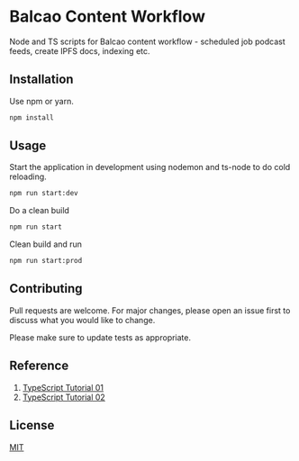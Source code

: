 # Balcao Content Workflow

Node and TS scripts for Balcao content workflow - scheduled job podcast feeds, create IPFS docs, indexing etc.

## Installation

Use npm or yarn.

```bash
npm install
```

## Usage
Start the application in development using nodemon and ts-node to do cold reloading.

```bash
npm run start:dev
```

Do a clean build
```bash
npm run start
```

Clean build and run
```bash
npm run start:prod
```

## Contributing
Pull requests are welcome. For major changes, please open an issue first to discuss what you would like to change.

Please make sure to update tests as appropriate.

## Reference
1. [TypeScript Tutorial 01](https://www.digitalocean.com/community/tutorials/typescript-running-typescript-ts-node)
2. [TypeScript Tutorial 02](https://khalilstemmler.com/blogs/typescript/node-starter-project/)

## License
[MIT](https://choosealicense.com/licenses/mit/)